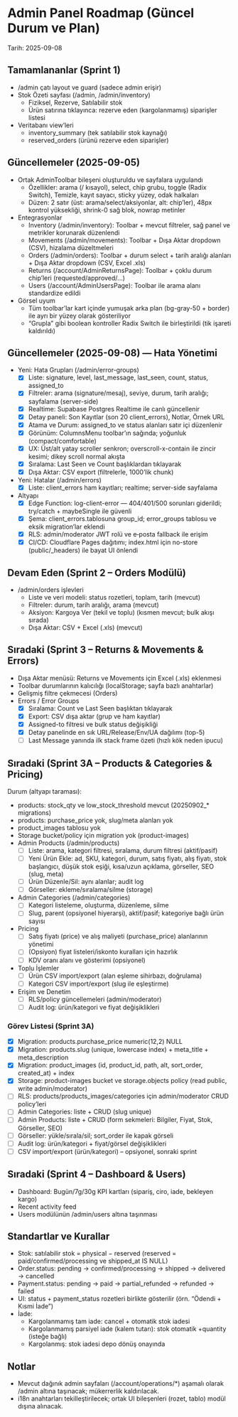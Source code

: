 # Admin Panel Roadmap (Güncel Durum ve Plan)

Tarih: 2025-09-08

## Tamamlananlar (Sprint 1)
- /admin çatı layout ve guard (sadece admin erişir)
- Stok Özeti sayfası (/admin, /admin/inventory)
  - Fiziksel, Rezerve, Satılabilir stok
  - Ürün satırına tıklayınca: rezerve eden (kargolanmamış) siparişler listesi
- Veritabanı view’leri
  - inventory_summary (tek satılabilir stok kaynağı)
  - reserved_orders (ürünü rezerve eden siparişler)

## Güncellemeler (2025-09-05)
- Ortak AdminToolbar bileşeni oluşturuldu ve sayfalara uygulandı
  - Özellikler: arama (/ kısayol), select, chip grubu, toggle (Radix Switch), Temizle, kayıt sayacı, sticky yüzey, odak halkaları
  - Düzen: 2 satır (üst: arama/select/aksiyonlar, alt: chip’ler), 48px kontrol yüksekliği, shrink-0 sağ blok, nowrap metinler
- Entegrasyonlar
  - Inventory (/admin/inventory): Toolbar + mevcut filtreler, sağ panel ve metrikler korunarak düzenlendi
  - Movements (/admin/movements): Toolbar + Dışa Aktar dropdown (CSV), hizalama düzeltmeleri
  - Orders (/admin/orders): Toolbar + durum select + tarih aralığı alanları + Dışa Aktar dropdown (CSV, Excel .xls)
  - Returns (/account/AdminReturnsPage): Toolbar + çoklu durum chip’leri (requested/approved/...)
  - Users (/account/AdminUsersPage): Toolbar ile arama alanı standardize edildi
- Görsel uyum
  - Tüm toolbar’lar kart içinde yumuşak arka plan (bg-gray-50 + border) ile ayrı bir yüzey olarak gösteriliyor
  - “Grupla” gibi boolean kontroller Radix Switch ile birleştirildi (tik işareti kaldırıldı)

## Güncellemeler (2025-09-08) — Hata Yönetimi
- Yeni: Hata Grupları (/admin/error-groups)
  - [x] Liste: signature, level, last_message, last_seen, count, status, assigned_to
  - [x] Filtreler: arama (signature/mesaj), seviye, durum, tarih aralığı; sayfalama (server-side)
  - [x] Realtime: Supabase Postgres Realtime ile canlı güncellenir
  - [x] Detay paneli: Son Kayıtlar (son 20 client_errors), Notlar, Örnek URL
  - [x] Atama ve Durum: assigned_to ve status alanları satır içi düzenlenir
  - [x] Görünüm: ColumnsMenu toolbar’ın sağında; yoğunluk (compact/comfortable)
  - [x] UX: Üst/alt yatay scroller senkron; overscroll-x-contain ile zincir kesimi; dikey scroll normal akışta
  - [x] Sıralama: Last Seen ve Count başlıklardan tıklayarak
  - [x] Dışa Aktar: CSV export (filtrelerle, 1000’lik chunk)
- Yeni: Hatalar (/admin/errors)
  - [x] Liste: client_errors ham kayıtları; realtime; server-side sayfalama
- Altyapı
  - [x] Edge Function: log-client-error — 404/401/500 sorunları giderildi; try/catch + maybeSingle ile güvenli
  - [x] Şema: client_errors.tablosuna group_id; error_groups tablosu ve eksik migration’lar eklendi
  - [x] RLS: admin/moderator JWT rolü ve e‑posta fallback ile erişim
  - [x] CI/CD: Cloudflare Pages dağıtımı; index.html için no-store (public/_headers) ile bayat UI önlendi

## Devam Eden (Sprint 2 – Orders Modülü)
- /admin/orders işlevleri
  - Liste ve veri modeli: status rozetleri, toplam, tarih (mevcut)
  - Filtreler: durum, tarih aralığı, arama (mevcut)
  - Aksiyon: Kargoya Ver (tekil ve toplu) (kısmen mevcut; bulk akışı sırada)
  - Dışa Aktar: CSV + Excel (.xls) (mevcut)

## Sıradaki (Sprint 3 – Returns & Movements & Errors)
- Dışa Aktar menüsü: Returns ve Movements için Excel (.xls) eklenmesi
- Toolbar durumlarının kalıcılığı (localStorage; sayfa bazlı anahtarlar)
- Gelişmiş filtre çekmecesi (Orders)
- Errors / Error Groups
  - [x] Sıralama: Count ve Last Seen başlıktan tıklayarak
  - [x] Export: CSV dışa aktar (grup ve ham kayıtlar)
  - [x] Assigned-to filtresi ve bulk status değişikliği
  - [x] Detay panelinde en sık URL/Release/Env/UA dağılımı (top-5)
  - [ ] Last Message yanında ilk stack frame özeti (hızlı kök neden ipucu)

## Sıradaki (Sprint 3A – Products & Categories & Pricing)

Durum (altyapı taraması):
- products: stock_qty ve low_stock_threshold mevcut (20250902_* migrations)
- products: purchase_price yok, slug/meta alanları yok
- product_images tablosu yok
- Storage bucket/policy için migration yok (product-images)
- Admin Products (/admin/products)
  - [ ] Liste: arama, kategori filtresi, sıralama, durum filtresi (aktif/pasif)
  - [ ] Yeni Ürün Ekle: ad, SKU, kategori, durum, satış fiyatı, alış fiyatı, stok başlangıcı, düşük stok eşiği, kısa/uzun açıklama, görseller, SEO (slug, meta)
  - [ ] Ürün Düzenle/Sil: aynı alanlar; audit log
  - [ ] Görseller: ekleme/sıralama/silme (storage)
- Admin Categories (/admin/categories)
  - [ ] Kategori listeleme, oluşturma, düzenleme, silme
  - [ ] Slug, parent (opsiyonel hiyerarşi), aktif/pasif; kategoriye bağlı ürün sayısı
- Pricing
  - [ ] Satış fiyatı (price) ve alış maliyeti (purchase_price) alanlarının yönetimi
  - [ ] (Opsiyon) fiyat listeleri/iskonto kuralları için hazırlık
  - [ ] KDV oranı alanı ve gösterimi (opsiyonel)
- Toplu İşlemler
  - [ ] Ürün CSV import/export (alan eşleme sihirbazı, doğrulama)
  - [ ] Kategori CSV import/export (slug ile eşleştirme)
- Erişim ve Denetim
  - [ ] RLS/policy güncellemeleri (admin/moderator)
  - [ ] Audit log: ürün/kategori ve fiyat değişiklikleri

### Görev Listesi (Sprint 3A)
- [x] Migration: products.purchase_price numeric(12,2) NULL
- [x] Migration: products.slug (unique, lowercase index) + meta_title + meta_description
- [x] Migration: product_images (id, product_id, path, alt, sort_order, created_at) + index
- [x] Storage: product-images bucket ve storage.objects policy (read public, write admin/moderator)
- [ ] RLS: products/products_images/categories için admin/moderator CRUD policy’leri
- [ ] Admin Categories: liste + CRUD (slug unique)
- [ ] Admin Products: liste + CRUD (form sekmeleri: Bilgiler, Fiyat, Stok, Görseller, SEO)
- [ ] Görseller: yükle/sırala/sil; sort_order ile kapak görseli
- [ ] Audit log: ürün/kategori + fiyat/görsel değişiklikleri
- [ ] CSV import/export (ürün/kategori) – opsiyonel, sonraki sprint

## Sıradaki (Sprint 4 – Dashboard & Users)
- Dashboard: Bugün/7g/30g KPI kartları (sipariş, ciro, iade, bekleyen kargo)
- Recent activity feed
- Users modülünün /admin/users altına taşınması

## Standartlar ve Kurallar
- Stok: satılabilir stok = physical − reserved (reserved = paid/confirmed/processing ve shipped_at IS NULL)
- Order.status: pending → confirmed/processing → shipped → delivered → cancelled
- Payment.status: pending → paid → partial_refunded → refunded → failed
- UI: status + payment_status rozetleri birlikte gösterilir (örn. “Ödendi + Kısmi İade”)
- İade:
  - Kargolanmamış tam iade: cancel + otomatik stok iadesi
  - Kargolanmamış parsiyel iade (kalem tutarı): stok otomatik +quantity (isteğe bağlı)
  - Kargolanmış: stok iadesi depo dönüş onayında

## Notlar
- Mevcut dağınık admin sayfaları (/account/operations/*) aşamalı olarak /admin altına taşınacak; mükerrerlik kaldırılacak.
- i18n anahtarları tekilleştirilecek; ortak UI bileşenleri (rozet, tablo) modül dışına alınacak.

